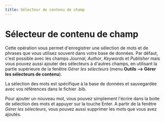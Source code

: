 ```yaml
---
title: Sélecteur de contenu de champ
---
```


# Sélecteur de contenu de champ

Cette opération vous permet d'enregistrer une sélection de mots et de phrases que vous utilisez souvent dans votre base de données. Par défaut, c'est possible avec les champs *Journal*, *Author*, *Keywords* et *Publisher* mais vous pouvez aussi ajouter des sélecteurs à d'autres champs, en utilisant la partie supérieure de la fenêtre *Gérer les sélecteurs* (menu **Outils --&gt; Gérer les sélecteurs de contenu**).

La sélection des mots est spécifique à la base de données et sauvegardée avec vos références dans le fichier .bib.

Pour ajouter un nouveau mot, vous pouvez simplement l'écrire dans la boite de sélection des mots et appuyer sur la touche Enter. A partir de la fenêtre *Gérer les sélecteurs*, vous pouvez aussi supprimer les mots que vous avez ajoutés.
